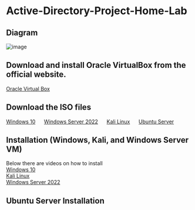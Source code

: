 # Active-Directory-Project-Home-Lab
## Diagram
![image](https://github.com/user-attachments/assets/bdbde590-e36b-46c9-85c8-aed76cc29512)


## Download and install Oracle VirtualBox from the official website.
<a href="https://www.virtualbox.org/">Oracle Virtual Box</a>

## Download the ISO files
<a href="https://www.microsoft.com/en-us/software-download/windows10">Windows 10</a> &nbsp;&nbsp;&nbsp;&nbsp;
<a href="https://www.microsoft.com/en-us/evalcenter/evaluate-windows-server-2022">Windows Server 2022</a> &nbsp;&nbsp;&nbsp;&nbsp;
<a href="https://www.kali.org/get-kali/#kali-virtual-machines">Kali Linux</a> &nbsp;&nbsp;&nbsp;&nbsp;
<a href="https://ubuntu.com/download/server">Ubuntu Server</a> &nbsp;&nbsp;&nbsp;&nbsp;

## Installation (Windows, Kali, and Windows Server VM)
Below there are videos on how to install
</br>
<a href="https://www.youtube.com/watch?v=dGr0cyswGq0">Windows 10</a> 
</br>
<a href="https://www.youtube.com/watch?v=iqTm5TgO-Nw">Kali Linux</a> 
</br>
<a href="https://www.youtube.com/watch?v=pcFrrt6o_cU">Windows Server 2022</a>

## Ubuntu Server Installation

